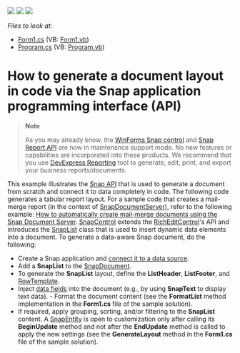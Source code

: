 <!-- default badges list -->
![](https://img.shields.io/endpoint?url=https://codecentral.devexpress.com/api/v1/VersionRange/128608659/16.2.3%2B)
[![](https://img.shields.io/badge/Open_in_DevExpress_Support_Center-FF7200?style=flat-square&logo=DevExpress&logoColor=white)](https://supportcenter.devexpress.com/ticket/details/E4781)
[![](https://img.shields.io/badge/📖_How_to_use_DevExpress_Examples-e9f6fc?style=flat-square)](https://docs.devexpress.com/GeneralInformation/403183)
<!-- default badges end -->
<!-- default file list -->
*Files to look at*:

* [Form1.cs](./CS/Snap_API/Form1.cs) (VB: [Form1.vb](./VB/Snap_API/Form1.vb))
* [Program.cs](./CS/Snap_API/Program.cs) (VB: [Program.vb](./VB/Snap_API/Program.vb))
<!-- default file list end -->
# How to generate a document layout in code via the Snap application programming interface (API)

> **Note**
>
> As you may already know, the [WinForms Snap control](https://docs.devexpress.com/WindowsForms/11373/controls-and-libraries/snap) and [Snap Report API](https://docs.devexpress.com/OfficeFileAPI/15188/snap-report-api) are now in maintenance support mode. No new features or capabilities are incorporated into these products. We recommend that you use [DevExpress Reporting](https://docs.devexpress.com/XtraReports/2162/reporting) tool to generate, edit, print, and export your business reports/documents.

This example illustrates the [Snap API](https://docs.devexpress.com/WindowsForms/11373/controls-and-libraries/snap?v=21.2) that is used to generate a document from scratch and connect it to data completely in code. The following code generates a tabular report layout. For a sample code that creates a mail-merge report (in the context of [SnapDocumentServer](https://docs.devexpress.com/OfficeFileAPI/DevExpress.Snap.SnapDocumentServer?v=21.2)), refer to the following example: [How to automatically create mail-merge documents using the Snap Document Server](https://github.com/DevExpress-Examples/how-to-automatically-create-mail-merge-documents-using-the-snap-report-api-e5078). [SnapControl](https://docs.devexpress.com/WindowsForms/DevExpress.Snap.SnapControl?v=21.2) extends the [RichEditControl](https://docs.devexpress.com/WindowsForms/DevExpress.XtraRichEdit.RichEditControl?v=21.2)'s API and introduces the [SnapList](https://docs.devexpress.com/WindowsForms/DevExpress.Snap.Core.API.SnapList?v=21.2) class that is used to insert dynamic data elements into a document. To generate a data-aware Snap document, do the following: 

- Create a Snap application and [connect it to a data source](http://documentation.devexpress.com/#WindowsForms/CustomDocument16043). 
- Add a **SnapList** to the [SnapDocument](http://documentation.devexpress.com/#WindowsForms/clsDevExpressSnapCoreAPISnapDocumenttopic). 
- To generate the **SnapList** layout, define the **ListHeader**, **ListFooter**, and [RowTemplate](http://documentation.devexpress.com/#WindowsForms/DevExpressSnapCoreAPISnapList_RowTemplatetopic). 
- Inject [data fields](https://docs.devexpress.com/WindowsForms/7874/winforms-controls?v=21.2) into the document (e.g., by using **SnapText** to display text data). - Format the document content (see the **FormatList** method implementation in the **Form1.cs** file of the sample solution). 
- If required, apply grouping, sorting, and/or filtering to the **SnapList** content. A [SnapEntity](https://docs.devexpress.com/WindowsForms/DevExpress.Snap.Core.API.SnapEntity?v=21.2) is open to customization only after calling its **BeginUpdate** method and not after the **EndUpdate** method is called to apply the new settings (see the **GenerateLayout** method in the **Form1.cs** file of the sample solution).
